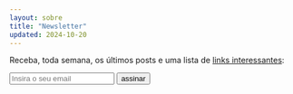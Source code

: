 ```yaml
---
layout: sobre
title: "Newsletter"
updated: 2024-10-20
---
```


Receba, toda semana, os últimos posts e uma lista de [links interessantes](/links):

<form
  action="https://buttondown.com/api/emails/embed-subscribe/alessandrofajr"
  method="post"
  target="popupwindow"
  onsubmit="window.open('https://buttondown.com/alessandrofajr', 'popupwindow')"
>
  <input class="field-email" type="email" name="email" placeholder="Insira o seu email"/>
  <input class="button-email" type="submit" value="assinar" />
</form>